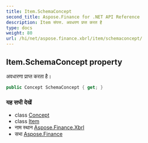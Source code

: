 ```yaml
---
title: Item.SchemaConcept
second_title: Aspose.Finance for .NET API Reference
description: Item संपत्त. अवधरण प्रप्त करत है
type: docs
weight: 80
url: /hi/net/aspose.finance.xbrl/item/schemaconcept/
---
```

## Item.SchemaConcept property

अवधारणा प्राप्त करता है।

```csharp
public Concept SchemaConcept { get; }
```

### यह सभी देखें

* class [Concept](../../concept/)
* class [Item](../)
* नाम स्थान [Aspose.Finance.Xbrl](../../item/)
* सभा [Aspose.Finance](../../../)


